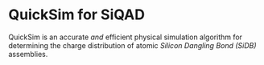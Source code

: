# QuickSim for SiQAD

QuickSim is an accurate *and* efficient physical simulation algorithm for determining the charge distribution of atomic *Silicon Dangling Bond (SiDB)* assemblies.
